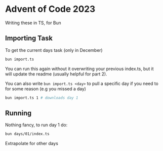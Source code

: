 # Advent of Code 2023

Writing these in TS, for Bun

## Importing Task
To get the current days task (only in December)
```sh
bun import.ts
```
You can run this again without it overwriting your previous index.ts, but it will update the readme (usually helpful for part 2).

You can also write `bun import.ts <day>` to pull a specific day if you need to for some reason (e.g you missed a day)
```sh
bun import.ts 1 # downloads day 1
```

## Running

Nothing fancy, to run day 1 do:
```sh
bun days/01/index.ts
```
Extrapolate for other days
